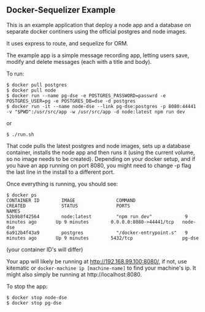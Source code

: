 Docker-Sequelizer Example
-------------------------

This is an example application that deploy a node app and a database on separate docker continers using the official postgres and node images.

It uses express to route, and sequelize for ORM.

The example app is a simple message recording app, letting users save, modify and delete messages (each with a title and body).

To run:
```
$ docker pull postgres
$ docker pull node
$ docker run --name pg-dse -e POSTGRES_PASSWORD=passwrd -e POSTGRES_USER=pg -e POSTGRES_DB=dse -d postgres
$ docker run -it --name node-dse --link pg-dse:postgres -p 8080:44441 -v "$PWD":/usr/src/app -w /usr/src/app -d node:latest npm run dev
```
or
```
$ ./run.sh
```
	
That code pulls the latest postgres and node images, sets up a database container, installs the node app and then runs it (using the current volume, so no image needs to be created). Depending on your docker setup, and if you have an app running on port 8080, you might need to change -p flag the last line in the install to a different port.

Once everything is running, you should see: 
```
$ docker ps
CONTAINER ID        IMAGE               COMMAND                  CREATED             STATUS              PORTS                     NAMES
52b9b8f42564        node:latest         "npm run dev"            9 minutes ago       Up 9 minutes        0.0.0.0:8080->44441/tcp   node-dse
6a912b4f43a9        postgres            "/docker-entrypoint.s"   9 minutes ago       Up 9 minutes        5432/tcp                  pg-dse
```
(your container ID's will differ)


Your app will likely be running at http://192.168.99.100:8080/, if not, use kitematic or `docker-machine ip [machine-name]` to find your machine's ip. It might also simply be running at http://localhost:8080.


To stop the app:
```
$ docker stop node-dse
$ docker stop pg-dse
```
